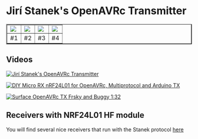 # Jirí Stanek's OpenAVRc Transmitter

<table border="2">
<tr>
<td><img src="https://github.com/Ingwie/OpenAVRc_Hw/blob/V3/User's%20OpenAVRc%20Transmitters/JiríStanek/1.jpg" border="0"/></td>
<td><img src="https://github.com/Ingwie/OpenAVRc_Hw/blob/V3/User's%20OpenAVRc%20Transmitters/JiríStanek/2.jpg" border="0"/></td>
<td><img src="https://github.com/Ingwie/OpenAVRc_Hw/blob/V3/User's%20OpenAVRc%20Transmitters/JiríStanek/3.jpg" border="0"/></td>
<td><img src="https://github.com/Ingwie/OpenAVRc_Hw/blob/V3/User's%20OpenAVRc%20Transmitters/JiríStanek/4.jpg" border="0"/></td>
</tr>
<tr>
<td>     #1</td><td>     #2</td><td>     #3</td><td>     #4</td>
</table>


## Videos
[![Jirí Stanek's OpenAVRc Transmitter](https://img.youtube.com/vi/BrQyeuujJ6s/0.jpg)](https://www.youtube.com/watch?v=BrQyeuujJ6s "Jirí Stanek's OpenAVRc Transmitter")

[![DIY Micro RX nRF24L01 for OpenAVRc, Multiprotocol and Arduino TX](https://img.youtube.com/vi/E0pgMNPuYU4/0.jpg)](https://www.youtube.com/watch?v=E0pgMNPuYU4 "DIY Micro RX nRF24L01 for OpenAVRc, Multiprotocol and Arduino TX")

[![Surface OpenAVRc TX Frsky and Buggy 1:32](https://img.youtube.com/vi/3dgtdrAwCEM/0.jpg)](https://www.youtube.com/watch?v=3dgtdrAwCEM "Surface OpenAVRc TX Frsky and Buggy 1:32")


## Receivers with NRF24L01 HF module
You will find several nice receivers that run with the Stanek protocol [here](https://github.com/stanekTM/RX_nRF24L01_Telemetry_Motor_Servo)


